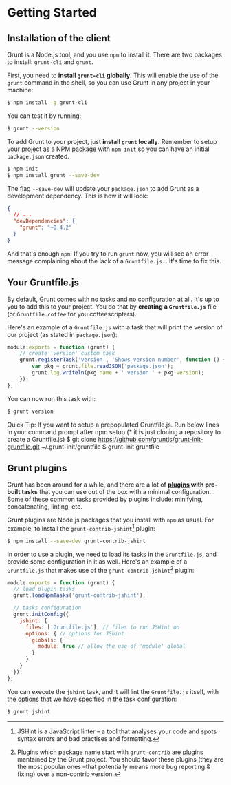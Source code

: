 # Getting Started

## Installation of the client

Grunt is a Node.js tool, and you use `npm` to install it. There are two packages to install: `grunt-cli` and `grunt`.

First, you need to **install `grunt-cli` globally**. This will enable the use of the `grunt` command in the shell, so you can use Grunt in any project in your machine:

```bash
$ npm install -g grunt-cli
```

You can test it by running:

```bash
$ grunt --version
```

To add Grunt to your project, just **install `grunt` locally**. Remember to setup your project as a NPM package with `npm init` so you can have an initial `package.json` created.

```bash
$ npm init
$ npm install grunt --save-dev
```
The flag `--save-dev` will update your `package.json` to add Grunt as a development dependency. This is how it will look:

```json
{
  // ...
  "devDependencies": {
    "grunt": "~0.4.2"
  }
}
```


And that's enough `npm`! If you try to run `grunt` now, you will see an error message complaining about the lack of a `Gruntfile.js`… It's time to fix this.

## Your Gruntfile.js

By default, Grunt comes with no tasks and no configuration at all. It's up to you to add this to your project. You do that by **creating a `Gruntfile.js`** file (or `Gruntfile.coffee` for you coffeescripters).

Here's an example of a `Gruntfile.js` with a task that will print the version of our project (as stated in `package.json`):

```js
module.exports = function (grunt) {
    // create 'version' custom task
    grunt.registerTask('version', 'Shows version number', function () {
        var pkg = grunt.file.readJSON('package.json');
        grunt.log.writeln(pkg.name + ' version ' + pkg.version);
    });
};
```

You can now run this task with:

```bash
$ grunt version
```
Quick Tip: If you want to setup a prepopulated Gruntfile.js. Run below lines in your command prompt after npm setup (* it is just cloning a repository to create a Gruntfile.js)
  $ git clone https://github.com/gruntjs/grunt-init-gruntfile.git ~/.grunt-init/gruntfile
  $ grunt-init gruntfile


## Grunt plugins

Grunt has been around for a while, and there are a lot of **[plugins](http://gruntjs.com/plugins) with pre-built tasks** that you can use out of the box with a minimal configuration. Some of these common tasks provided by plugins include: minifying, concatenating, linting, etc.

Grunt plugins are Node.js packages that you install with `npm` as usual. For example, to install the `grunt-contrib-jshint`[^jshint] plugin:

```bash
$ npm install --save-dev grunt-contrib-jshint
```

[^jshint]: JSHint is a JavaScript linter – a tool that analyses your code and spots syntax errors and bad practises and formatting.

In order to use a plugin, we need to load its tasks in the `Gruntfile.js`, and provide some configuration in it as well. Here's an example of a `Gruntfile.js` that makes use of the `grunt-contrib-jshint`[^contrib] plugin:

```js
module.exports = function (grunt) {
  // load plugin tasks
  grunt.loadNpmTasks('grunt-contrib-jshint');

  // tasks configuration
  grunt.initConfig({
    jshint: {
      files: ['Gruntfile.js'], // files to run JSHint on
      options: { // options for JShint
        globals: {
          module: true // allow the use of 'module' global
        }
      }
    }
  });
};
```

[^contrib]: Plugins which package name start with `grunt-contrib` are plugins mantained by the Grunt project. You should favor these plugins (they are the most popular ones –that potentially means more bug reporting & fixing) over a non-contrib version.

You can execute the `jshint` task, and it will lint the `Gruntfile.js` itself, with the options that we have specified in the task configuration:

```bash
$ grunt jshint
```
